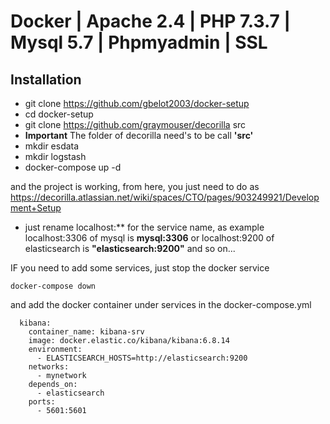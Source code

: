 # Docker | Apache 2.4 | PHP 7.3.7 | Mysql 5.7 | Phpmyadmin | SSL

## Installation
- git clone https://github.com/gbelot2003/docker-setup
- cd docker-setup
- git clone https://github.com/graymouser/decorilla src
- **Important** The folder of decorilla need's to be call **'src'**
- mkdir esdata
- mkdir logstash
- docker-compose up -d

and the project is working, from here, you just need to do as https://decorilla.atlassian.net/wiki/spaces/CTO/pages/903249921/Development+Setup

- just rename localhost:** for the service name, as example localhost:3306 of mysql is **mysql:3306** or localhost:9200 of elasticsearch is **"elasticsearch:9200"** and so on...

IF you need to add some services, just stop the docker service 

``` docker-compose down ```

and add the docker container under services in the docker-compose.yml

```
  kibana:
    container_name: kibana-srv
    image: docker.elastic.co/kibana/kibana:6.8.14
    environment:
      - ELASTICSEARCH_HOSTS=http://elasticsearch:9200
    networks:
      - mynetwork
    depends_on:
      - elasticsearch
    ports:
      - 5601:5601
```

